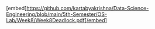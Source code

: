 [embed]https://github.com/kartabyakrishna/Data-Science-Engineering/blob/main/5th-Semester/OS-Lab/Week8/Week8Deadlock.pdf[/embed]
